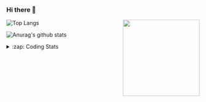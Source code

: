 ### Hi there 👋

<!--
**tao8687/tao8687** is a ✨ _special_ ✨ repository because its `README.md` (this file) appears on your GitHub profile.

Here are some ideas to get you started:

- 🔭 I’m currently working on ...
- 🌱 I’m currently learning ...
- 👯 I’m looking to collaborate on ...
- 🤔 I’m looking for help with ...
- 💬 Ask me about ...
- 📫 How to reach me: ...
- 😄 Pronouns: ...
- ⚡ Fun fact: ...
-->

<img align='right' src="https://media.giphy.com/media/M9gbBd9nbDrOTu1Mqx/giphy.gif" width="200">

  
![Top Langs](https://github-readme-stats.vercel.app/api/top-langs/?username=tao8687&layout=compact&title_color=23238E&text_color=A67D3D)

![Anurag's github stats](https://github-readme-stats.vercel.app/api?username=tao8687&show_icons=true&&text_color=A67D3D&title_color=23238E&show_icons=false&count_private=true&hide=stars)

<details>
  <summary>:zap: Coding Stats</summary>
  <b>
<!--START_SECTION:waka-->

```text
From: 06 July 2022 - To: 13 July 2022

C             16 hrs 56 mins  ███████████████▒░░░░░░░░░   61.87 %
C++           4 hrs 54 mins   ████▒░░░░░░░░░░░░░░░░░░░░   17.89 %
Text          1 hr 53 mins    █▓░░░░░░░░░░░░░░░░░░░░░░░   06.91 %
Makefile      1 hr 43 mins    █▓░░░░░░░░░░░░░░░░░░░░░░░   06.29 %
Markdown      1 hr 39 mins    █▓░░░░░░░░░░░░░░░░░░░░░░░   06.04 %
Other         11 mins         ▒░░░░░░░░░░░░░░░░░░░░░░░░   00.72 %
```

<!--END_SECTION:waka-->
</details>
